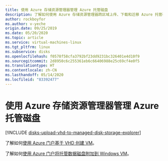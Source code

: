 ```yaml
---
title: 使用 Azure 存储资源管理器管理 Azure 托管磁盘
description: 了解如何使用 Azure 存储资源管理器跨区域上传、下载和迁移 Azure 托管磁盘并创建托管磁盘的快照。
author: rockboyfor
ms.author: v-yeche
origin.date: 09/25/2019
ms.date: 05/20/2020
ms.topic: article
ms.service: virtual-machines-linux
ms.tgt_pltfrm: linux
ms.subservice: disks
ms.openlocfilehash: f0578f58cfa3792bf23dd9231bc326401e4d10f9
ms.sourcegitcommit: 2d8950c6c255361eb6c66406988e25c69cf4e0f5
ms.translationtype: HT
ms.contentlocale: zh-CN
ms.lasthandoff: 05/14/2020
ms.locfileid: "83392477"
---
```

# <a name="use-azure-storage-explorer-to-manage-azure-managed-disks"></a>使用 Azure 存储资源管理器管理 Azure 托管磁盘
[!INCLUDE [disks-upload-vhd-to-managed-disk-storage-explorer](../../../includes/disks-upload-vhd-to-managed-disk-storage-explorer.md)]

了解如何[使用 Azure 门户基于 VHD 创建 VM](../windows/create-vm-specialized-portal.md)。

了解如何[使用 Azure 门户将托管数据磁盘附加到 Windows VM](../windows/attach-managed-disk-portal.md)。

<!-- Update_Description: new article about disks use storage explorer managed disks -->
<!--NEW.date: 11/11/2019-->